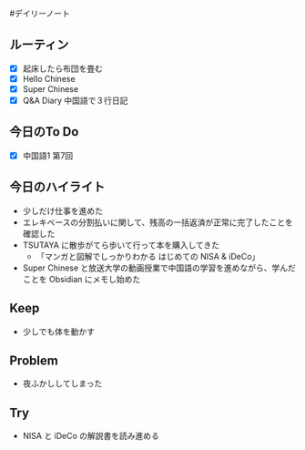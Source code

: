 #デイリーノート
## ルーティン
- [x] 起床したら布団を畳む
- [x] Hello Chinese
- [x] Super Chinese
- [x] Q&A Diary 中国語で３行日記
## 今日のTo Do
- [x] 中国語1 第7回
## 今日のハイライト
- 少しだけ仕事を進めた
- エレキベースの分割払いに関して、残高の一括返済が正常に完了したことを確認した
- TSUTAYA に散歩がてら歩いて行って本を購入してきた
	- 「マンガと図解でしっかりわかる はじめての NISA & iDeCo」
- Super Chinese と放送大学の動画授業で中国語の学習を進めながら、学んだことを Obsidian にメモし始めた
## Keep
- 少しでも体を動かす
## Problem
- 夜ふかししてしまった
## Try
- NISA と iDeCo の解説書を読み進める
